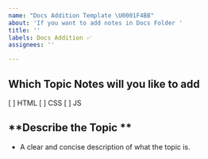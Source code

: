 ```yaml
---
name: "Docs Addition Template \U0001F4BB"
about: 'If you want to add notes in Docs Folder '
title: ''
labels: Docs Addition ✅
assignees: ''

---
```


## Which Topic Notes will you like to add 
[ ] HTML
[ ] CSS
[ ] JS

## **Describe the Topic **
- A clear and concise description of what the topic is.
